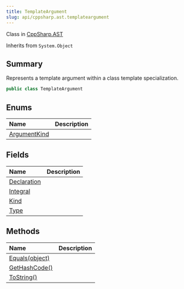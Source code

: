 ```yaml
---
title: TemplateArgument
slug: api/cppsharp.ast.templateargument
---
```

Class in [CppSharp.AST](/api/cppsharp/ast)

Inherits from `System.Object`

## Summary


Represents a template argument within a class template specialization.


```csharp
public class TemplateArgument
```

## Enums

|Name|Description|
|:---|:---|
|[ArgumentKind](/api/cppsharp/ast/templateargument/argumentkind)||

## Fields

|Name|Description|
|:---|:---|
|[Declaration](/api/cppsharp/ast/templateargument/declaration)||
|[Integral](/api/cppsharp/ast/templateargument/integral)||
|[Kind](/api/cppsharp/ast/templateargument/kind)||
|[Type](/api/cppsharp/ast/templateargument/type)||

## Methods

|Name|Description|
|:---|:---|
|[Equals\(object\)](/api/cppsharp/ast/templateargument/equals)||
|[GetHashCode\(\)](/api/cppsharp/ast/templateargument/gethashcode)||
|[ToString\(\)](/api/cppsharp/ast/templateargument/tostring)||

